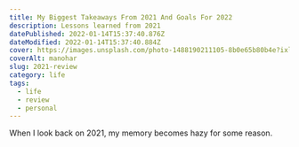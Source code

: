 ```yaml
---
title: My Biggest Takeaways From 2021 And Goals For 2022
description: Lessons learned from 2021
datePublished: 2022-01-14T15:37:40.876Z
dateModified: 2022-01-14T15:37:40.884Z
cover: https://images.unsplash.com/photo-1488190211105-8b0e65b80b4e?ixlib=rb-1.2.1&ixid=MnwxMjA3fDB8MHxwaG90by1wYWdlfHx8fGVufDB8fHx8&auto=format&fit=crop&w=1770&q=80
coverAlt: manohar
slug: 2021-review
category: life
tags:
  - life
  - review
  - personal
---
```

When I look back on 2021, my memory becomes hazy for some reason.